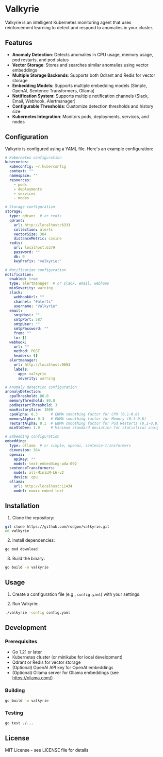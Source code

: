 # Valkyrie

Valkyrie is an intelligent Kubernetes monitoring agent that uses reinforcement learning to detect and respond to anomalies in your cluster.

## Features

- **Anomaly Detection**: Detects anomalies in CPU usage, memory usage, pod restarts, and pod status
- **Vector Storage**: Stores and searches similar anomalies using vector embeddings
- **Multiple Storage Backends**: Supports both Qdrant and Redis for vector storage
- **Embedding Models**: Supports multiple embedding models (Simple, OpenAI, Sentence Transformers, Ollama)
- **Notification System**: Supports multiple notification channels (Slack, Email, Webhook, Alertmanager)
- **Configurable Thresholds**: Customize detection thresholds and history size
- **Kubernetes Integration**: Monitors pods, deployments, services, and nodes

## Configuration

Valkyrie is configured using a YAML file. Here's an example configuration:

```yaml
# Kubernetes configuration
kubernetes:
  kubeconfig: ~/.kube/config
  context: ""
  namespace: ""
  resources:
    - pods
    - deployments
    - services
    - nodes

# Storage configuration
storage:
  type: qdrant  # or redis
  qdrant:
    url: http://localhost:6333
    collection: alerts
    vectorSize: 384
    distanceMetric: cosine
  redis:
    url: localhost:6379
    password: ""
    db: 0
    keyPrefix: "valkyrie:"

# Notification configuration
notification:
  enabled: true
  type: alertmanager  # or slack, email, webhook
  minSeverity: warning
  slack:
    webhookUrl: ""
    channel: "#alerts"
    username: "Valkyrie"
  email:
    smtpHost: ""
    smtpPort: 587
    smtpUser: ""
    smtpPassword: ""
    from: ""
    to: []
  webhook:
    url: ""
    method: POST
    headers: {}
  alertmanager:
    url: http://localhost:9093
    labels:
      app: valkyrie
      severity: warning

# Anomaly detection configuration
anomalyDetection:
  cpuThreshold: 80.0
  memoryThreshold: 80.0
  podRestartThreshold: 3
  maxHistorySize: 1000
  cpuAlpha: 0.3      # EWMA smoothing factor for CPU (0.1-0.8)
  memoryAlpha: 0.3   # EWMA smoothing factor for Memory (0.1-0.8)
  restartAlpha: 0.3  # EWMA smoothing factor for Pod Restarts (0.1-0.8)
  minStdDev: 1.0     # Minimum standard deviation for statistical analysis (0.5-5.0)

# Embedding configuration
embedding:
  type: ollama  # or simple, openai, sentence-transformers
  dimension: 384
  openai:
    apiKey: ""
    model: text-embedding-ada-002
  sentenceTransformers:
    model: all-MiniLM-L6-v2
    device: cpu
  ollama:
    url: http://localhost:11434
    model: nomic-embed-text
```

## Installation

1. Clone the repository:
```bash
git clone https://github.com/rodgon/valkyrie.git
cd valkyrie
```

2. Install dependencies:
```bash
go mod download
```

3. Build the binary:
```bash
go build -o valkyrie
```

## Usage

1. Create a configuration file (e.g., `config.yaml`) with your settings.

2. Run Valkyrie:
```bash
./valkyrie -config config.yaml
```

## Development

### Prerequisites

- Go 1.21 or later
- Kubernetes cluster (or minikube for local development)
- Qdrant or Redis for vector storage
- (Optional) OpenAI API key for OpenAI embeddings
- (Optional) Ollama server for Ollama embeddings (see https://ollama.com/)

### Building

```bash
go build -o valkyrie
```

### Testing

```bash
go test ./...
```

## License

MIT License - see LICENSE file for details
